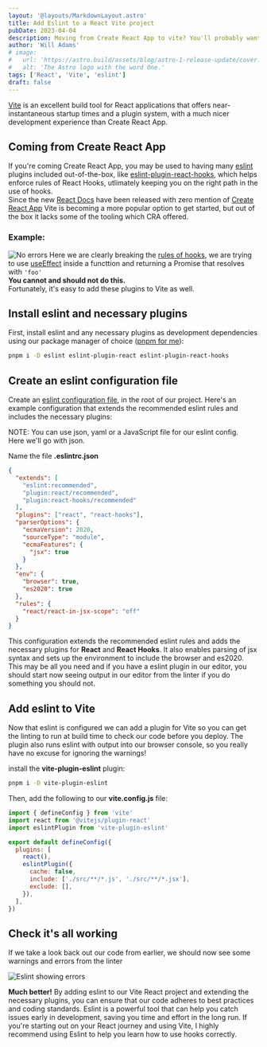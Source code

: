 ```yaml
---
layout: '@layouts/MarkdownLayout.astro'
title: Add Eslint to a React Vite project
pubDate: 2023-04-04
description: Moving from Create React App to vite? You'll probably want to add some linting to help stop you screwing up.
author: 'Will Adams'
# image:
#   url: 'https://astro.build/assets/blog/astro-1-release-update/cover.jpeg'
#   alt: 'The Astro logo with the word One.'
tags: ['React', 'Vite', 'eslint']
draft: false
---
```


[Vite](https://vitejs.dev/) is an excellent build tool for React applications that offers
near-instantaneous startup times and a plugin system, with a much nicer
development experience than Create React App.

## Coming from Create React App

If you're coming Create React App, you may be used to having many
[eslint](https://eslint.org/)
plugins included out-of-the-box, like
[eslint-plugin-react-hooks](https://www.npmjs.com/package/eslint-plugin-react-hooks),
which helps enforce rules of React Hooks, utlimately keeping you on the right
path in the use of hooks.  
Since the new [React Docs](https://react.dev) have been released with zero
mention of [Create React App](https://create-react-app.dev/) Vite is becoming a
more popular option to get started, but out of the box it lacks some of the tooling
which CRA offered.

### Example:

![No errors](https://res.cloudinary.com/bushblade/image/upload/c_scale,w_800/f_webp/bushbladedotdev/eslint-no-error.png)
Here we are clearly breaking the [rules of hooks](https://legacy.reactjs.org/docs/hooks-rules.html), we are trying to use [useEffect](https://react.dev/reference/react/useEffect)
inside a functtion and returning a Promise that resolves with `'foo'`  
**You cannot and should not do this.**  
Fortunately, it's easy to add these plugins to Vite as well.

## Install eslint and necessary plugins

First, install eslint and any necessary plugins as development dependencies
using our package manager of choice ([pnpm for me](https://pnpm.io/)):

```bash
pnpm i -D eslint eslint-plugin-react eslint-plugin-react-hooks

```

## Create an eslint configuration file

Create an [eslint configuration file](https://eslint.org/docs/latest/use/configure/configuration-files), in the root of our
project. Here's an example configuration that extends the recommended eslint
rules and includes the necessary plugins:

<aside> 
  <span>NOTE:</span> You can use json, yaml or a JavaScript file for our eslint config.  
  <br/>
 Here we'll go with json.
</aside>

Name the file **.eslintrc.json**

```json
{
  "extends": [
    "eslint:recommended",
    "plugin:react/recommended",
    "plugin:react-hooks/recommended"
  ],
  "plugins": ["react", "react-hooks"],
  "parserOptions": {
    "ecmaVersion": 2020,
    "sourceType": "module",
    "ecmaFeatures": {
      "jsx": true
    }
  },
  "env": {
    "browser": true,
    "es2020": true
  },
  "rules": {
    "react/react-in-jsx-scope": "off"
  }
}
```

This configuration extends the recommended eslint rules and adds the necessary
plugins for **React** and **React Hooks**. It also enables parsing of jsx syntax and
sets up the environment to include the browser and es2020.
This may be all you need and if you have a eslint plugin in our editor, you
should start now seeing output in our editor from the linter if you do
something you should not.

## Add eslint to Vite

Now that eslint is configured we can add a plugin for Vite so you can get the
linting to run at build time to check our code before you deploy.
The plugin also runs eslint with output into our browser console, so you really
have no excuse for ignoring the warnings!

install the **vite-plugin-eslint** plugin:

```bash
pnpm i -D vite-plugin-eslint
```

Then, add the following to our **vite.config.js** file:

```javascript
import { defineConfig } from 'vite'
import react from '@vitejs/plugin-react'
import eslintPlugin from 'vite-plugin-eslint'

export default defineConfig({
  plugins: [
    react(),
    eslintPlugin({
      cache: false,
      include: ['./src/**/*.js', './src/**/*.jsx'],
      exclude: [],
    }),
  ],
})
```

## Check it's all working

If we take a look back out our code from earlier, we should now see some
warnings and errors from the linter

![Eslint showing errors](https://res.cloudinary.com/bushblade/image/upload/c_scale,w_800/f_webp/bushbladedotdev/eslint-error-react-vite.png)

**Much better!** By adding eslint to our Vite React project and extending the necessary plugins,
you can ensure that our code adheres to best practices and coding standards.
Eslint is a powerful tool that can help you catch issues early in development,
saving you time and effort in the long run.
If you're starting out on your React journey and using Vite, I highly recommend
using Eslint to help you learn how to use hooks correctly.
